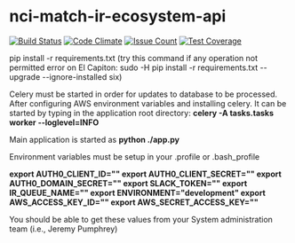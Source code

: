 # nci-match-ir-ecosystem-api
[![Build Status](https://travis-ci.org/CBIIT/nci-match-ir-ecosystem-api.svg?branch=master)](https://travis-ci.org/CBIIT/nci-match-ir-ecosystem-api)
[![Code Climate](https://codeclimate.com/github/CBIIT/nci-match-ir-ecosystem-api/badges/gpa.svg)](https://codeclimate.com/github/CBIIT/nci-match-ir-ecosystem-api)
[![Issue Count](https://codeclimate.com/github/CBIIT/nci-match-ir-ecosystem-api/badges/issue_count.svg)](https://codeclimate.com/github/CBIIT/nci-match-ir-ecosystem-api)
[![Test Coverage](https://codeclimate.com/github/CBIIT/nci-match-ir-ecosystem-api/badges/coverage.svg)](https://codeclimate.com/github/CBIIT/nci-match-ir-ecosystem-api/coverage)

pip install -r requirements.txt
(try this command if any operation not permitted error on El Capiton:
sudo -H pip install -r requirements.txt --upgrade --ignore-installed six)

Celery must be started in order for updates to database to be processed. 
After configuring AWS environment variables and installing celery. 
It can be started by typing in the application root directory:
**celery -A tasks.tasks worker --loglevel=INFO**

Main application is started as
**python ./app.py**

Environment variables must be setup in your .profile or .bash_profile

**export AUTH0_CLIENT_ID=""
export AUTH0_CLIENT_SECRET=""
export AUTH0_DOMAIN_SECRET=""
export SLACK_TOKEN=""
export IR_QUEUE_NAME=""
export ENVIRONMENT="development"
export AWS_ACCESS_KEY_ID=""
export AWS_SECRET_ACCESS_KEY=""**

You should be able to get these values from your System administration team (i.e., Jeremy Pumphrey)